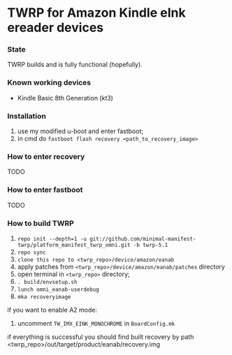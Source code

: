 # TWRP for Amazon Kindle eInk ereader devices
### State
TWRP builds and is fully functional (hopefully).

### Known working devices
- Kindle Basic 8th Generation (kt3)

### Installation
1) use my modified u-boot and enter fastboot;
2) in cmd do `fastboot flash recovery <path_to_recovery_image>`

### How to enter recovery
TODO

### How to enter fastboot
TODO

### How to build TWRP
1. `repo init --depth=1 -u git://github.com/minimal-manifest-twrp/platform_manifest_twrp_omni.git -b twrp-5.1`
2. `repo sync`
3. `clone this repo to <twrp_repo>/device/amazon/eanab`
4. apply patches from `<twrp_repo>/device/amazon/eanab/patches` directory
5. open terminal in `<twrp_repo>` directory;
6. `. build/envsetup.sh`
7. `lunch omni_eanab-userdebug`
8. `mka recoveryimage`

if you want to enable A2 mode:
1. uncomment `TW_IMX_EINK_MONOCHROME` in `BoardConfig.mk`

if everything is successful you should find built recovery by path <twrp_repo>/out/target/product/eanab/recovery.img
